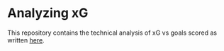 # Analyzing xG
This repository contains the technical analysis of xG vs goals scored as written <a href=/elijahsandler.com/projects/analyzing-xg>here</a>. 
